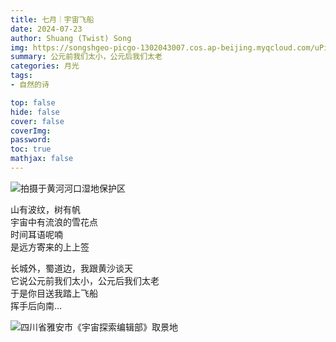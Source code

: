 ```yaml
---
title: 七月｜宇宙飞船
date: 2024-07-23
author: Shuang (Twist) Song
img: https://songshgeo-picgo-1302043007.cos.ap-beijing.myqcloud.com/uPic/4A49DABD-73ED-484D-84BD-ACA29BEE9697.jpeg
summary: 公元前我们太小，公元后我们太老
categories: 月光
tags:
- 自然的诗

top: false
hide: false
cover: false
coverImg:
password:
toc: true
mathjax: false
---
```


![拍摄于黄河河口湿地保护区](https://songshgeo-picgo-1302043007.cos.ap-beijing.myqcloud.com/uPic/4A49DABD-73ED-484D-84BD-ACA29BEE9697.jpeg)

山有波纹，树有帆  
宇宙中有流浪的雪花点  
时间耳语呢喃  
是远方寄来的上上签

  
长城外，蜀道边，我跟黄沙谈天  
它说公元前我们太小，公元后我们太老  
于是你目送我踏上飞船  
挥手后向南...

![四川省雅安市《宇宙探索编辑部》取景地](https://songshgeo-picgo-1302043007.cos.ap-beijing.myqcloud.com/uPic/HnRhX4.png)